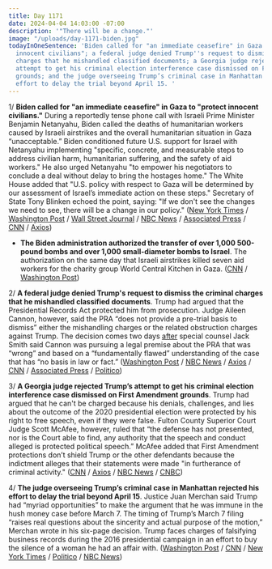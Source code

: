 ```yaml
---
title: Day 1171
date: 2024-04-04 14:03:00 -07:00
description: '"There will be a change."'
image: "/uploads/day-1171-biden.jpg"
todayInOneSentence: 'Biden called for "an immediate ceasefire" in Gaza to "protect
  innocent civilians"; a federal judge denied Trump''s request to dismiss the criminal
  charges that he mishandled classified documents; a Georgia judge rejected Trump’s
  attempt to get his criminal election interference case dismissed on First Amendment
  grounds; and the judge overseeing Trump’s criminal case in Manhattan rejected his
  effort to delay the trial beyond April 15. '
---
```


1/ **Biden called for "an immediate ceasefire" in Gaza to "protect innocent civilians."** During a reportedly tense phone call with Israeli Prime Minister Benjamin Netanyahu, Biden called the deaths of humanitarian workers caused by Israeli airstrikes and the overall humanitarian situation in Gaza “unacceptable.” Biden conditioned future U.S. support for Israel with Netanyahu implementing "specific, concrete, and measurable steps to address civilian harm, humanitarian suffering, and the safety of aid workers." He also urged Netanyahu "to empower his negotiators to conclude a deal without delay to bring the hostages home." The White House added that "U.S. policy with respect to Gaza will be determined by our assessment of Israel’s immediate action on these steps." Secretary of State Tony Blinken echoed the point, saying: "If we don't see the changes we need to see, there will be a change in our policy." ([New York Times](https://www.nytimes.com/live/2024/04/04/world/israel-hamas-war-gaza-news) / [Washington Post](https://www.washingtonpost.com/world/2024/04/04/israel-hamas-war-news-gaza-palestine/) / [Wall Street Journal](https://www.wsj.com/world/middle-east/biden-netanyahu-set-to-talk-as-gaza-aid-worker-deaths-add-to-pressure-on-israel-9dee3793?mod=hp_lead_pos1) / [NBC News](https://www.nbcnews.com/politics/white-house/biden-speak-netanyahu-israeli-strike-world-central-kitchen-aid-workers-rcna146376) / [Associated Press](https://apnews.com/article/biden-netanyahu-3591fb5f82b22cf8e5d1060fccaef115) / [CNN](https://www.cnn.com/middleeast/live-news/israel-hamas-war-gaza-news-04-04-24/index.html) / [Axios](https://www.axios.com/2024/04/04/biden-ceasefire-gaza-netanyahu-call))

* **The Biden administration authorized the transfer of over 1,000 500-pound bombs and over 1,000 small-diameter bombs to Israel**. The authorization on the same day that Israeli airstrikes killed seven aid workers for the charity group World Central Kitchen in Gaza. ([CNN](https://www.cnn.com/2024/04/04/politics/us-israel-bombs-transfer/index.html) / [Washington Post](https://www.washingtonpost.com/national-security/2024/04/04/world-central-kitchen-us-weapons-israel/))

2/ **A federal judge denied Trump's request to dismiss the criminal charges that he mishandled classified documents**. Trump had argued that the Presidential Records Act protected him from prosecution. Judge Aileen Cannon, however, said the PRA “does not provide a pre-trial basis to dismiss” either the mishandling charges or the related obstruction charges against Trump. The decision comes two days [after](https://whatthefuckjusthappenedtoday.com/2024/04/03/day-1170/#1-special-counsel-jack-smith-warned) special counsel Jack Smith said Cannon was pursuing a legal premise about the PRA that was “wrong” and based on a “fundamentally flawed” understanding of the case that has “no basis in law or fact.” ([Washington Post](https://www.washingtonpost.com/national-security/2024/04/04/cannon-trump-jack-smith-presidential-records-act/) / [NBC News](https://www.nbcnews.com/politics/donald-trump/judge-denies-trump-bid-dismiss-classified-documents-case-using-preside-rcna146460) / [Axios](https://www.axios.com/2024/04/04/judge-reject-trump-dismiss-classified-documents) / [CNN](https://www.cnn.com/2024/04/04/politics/trump-judge-aileen-cannon-classified-documents-jack-smith/index.html) / [Associated Press](https://apnews.com/article/donald-trump-jack-smith-classified-documents-b862ec627ac0070e5353ac324d8d333f) / [Politico](https://www.politico.com/news/2024/04/04/donald-trump-classified-docs-case-00150642))

3/ **A Georgia judge rejected Trump’s attempt to get his criminal election interference case dismissed on First Amendment grounds**. Trump had argued that he can't be charged because his denials, challenges, and lies about the outcome of the 2020 presidential election were protected by his right to free speech, even if they were false. Fulton County Superior Court Judge Scott McAfee, however, ruled that “the defense has not presented, nor is the Court able to find, any authority that the speech and conduct alleged is protected political speech.” McAfee added that First Amendment protections don’t shield Trump or the other defendants because the indictment alleges that their statements were made "in furtherance of criminal activity." ([CNN](https://www.cnn.com/2024/04/04/politics/donald-trump-fulton-country-first-amendment/index.html) / [Axios](https://www.axios.com/2024/04/04/trump-case-georgia-charged-free-speech) / [NBC News](https://www.nbcnews.com/politics/donald-trump/georgia-judge-rejects-trump-bid-dismiss-election-interference-charges-rcna146431) / [CNBC](https://www.cnbc.com/2024/04/04/trump-loses-bid-to-dismiss-georgia-election-case-on-free-speech-grounds.html))

4/ **The judge overseeing Trump’s criminal case in Manhattan rejected his effort to delay the trial beyond April 15**. Justice Juan Merchan said Trump had “myriad opportunities” to make the argument that he was immune in the hush money case before March 7. The timing of Trump’s March 7 filing “raises real questions about the sincerity and actual purpose of the motion,” Merchan wrote in his six-page decision. Trump faces charges of falsifying business records during the 2016 presidential campaign in an effort to buy the silence of a woman he had an affair with. ([Washington Post](https://www.washingtonpost.com/politics/2024/04/03/donald-trump-hush-money-criminal-trial-immunity/238332ee-f1fb-11ee-a4c9-88e569a98b58_story.html) / [CNN](https://www.cnn.com/2024/04/03/politics/judge-deny-motion-delay-hush-money-trump/index.html) / [New York Times](https://www.nytimes.com/2024/04/03/nyregion/trump-merchan-immunity-ruling.html) / [Politico](https://www.politico.com/news/2024/04/03/judge-rejects-trumps-longshot-bid-to-further-delay-his-manhattan-criminal-trial-00150496) / [NBC News](https://www.nbcnews.com/politics/donald-trump/judge-trump-hush-money-case-rejects-presidential-immunity-defense-rcna146303))
